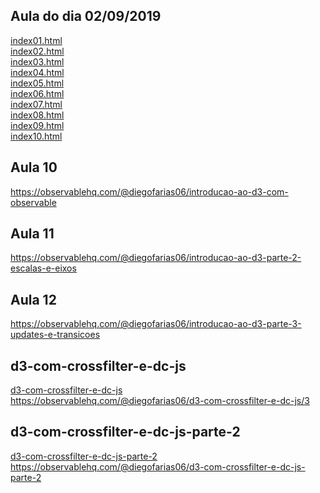 ## Aula do dia 02/09/2019

[index01.html](basic/index01.html)<br>
[index02.html](basic/index02.html)<br>
[index03.html](basic/index03.html)<br>
[index04.html](basic/index04.html)<br>
[index05.html](basic/index05.html)<br>
[index06.html](basic/index06.html)<br>
[index07.html](basic/index07.html)<br>
[index08.html](basic/index08.html)<br>
[index09.html](basic/index09.html)<br>
[index10.html](basic/index10.html)<br>

## Aula 10
https://observablehq.com/@diegofarias06/introducao-ao-d3-com-observable

## Aula 11
https://observablehq.com/@diegofarias06/introducao-ao-d3-parte-2-escalas-e-eixos

## Aula 12
https://observablehq.com/@diegofarias06/introducao-ao-d3-parte-3-updates-e-transicoes

## d3-com-crossfilter-e-dc-js
[d3-com-crossfilter-e-dc-js](d3-com-crossfilter-e-dc-js_3/index.html)<br>
https://observablehq.com/@diegofarias06/d3-com-crossfilter-e-dc-js/3

## d3-com-crossfilter-e-dc-js-parte-2
[d3-com-crossfilter-e-dc-js-parte-2](d3-com-crossfilter-e-dc-js-parte-2/index.html)<br>
https://observablehq.com/@diegofarias06/d3-com-crossfilter-e-dc-js-parte-2
